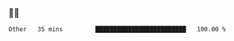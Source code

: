 ### 👨‍💻

<!--START_SECTION:waka-->

```txt
Other   35 mins         █████████████████████████   100.00 %
```

<!--END_SECTION:waka-->
